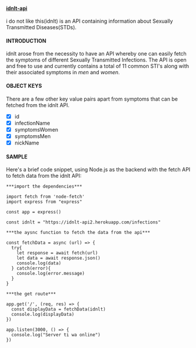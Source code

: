 #### [idnlt-api](https://idnlt-api2.herokuapp.com/infections)

i do not like this(idnlt) is an API containing information about Sexually Transmitted Diseases(STDs).

#### INTRODUCTION
idnlt arose from the necessity to have an API whereby one can easily fetch the symptoms of different Sexually Transmitted Infections. The API is open and free to use and currently contains a total of 11 common STI's along with their associated symptoms in *men* and *women*.

#### OBJECT KEYS
There are a few other key value pairs apart from symptoms that can be fetched from the idnlt API.

- [x] id
- [x] infectionName
- [x] symptomsWomen
- [x] symptomsMen
- [x] nickName

#### SAMPLE 
Here's a brief code snippet, using Node.js as the backend with the fetch API to fetch data from the idnlt API: 

```
***import the dependencies***

import fetch from 'node-fetch'
import express from "express"

const app = express()

const idnlt = "https://idnlt-api2.herokuapp.com/infections"

***the aysnc function to fetch the data from the api***

const fetchData = async (url) => {
  try{
    let response = await fetch(url)
    let data = await response.json()
    console.log(data)
  } catch(error){
    console.log(error.message)
  }
}

***the get route***

app.get('/', (req, res) => {
  const displayData = fetchData(idnlt)
  console.log(displayData)
})

app.listen(3000, () => {
  console.log("Server ti wa online")
})
```




